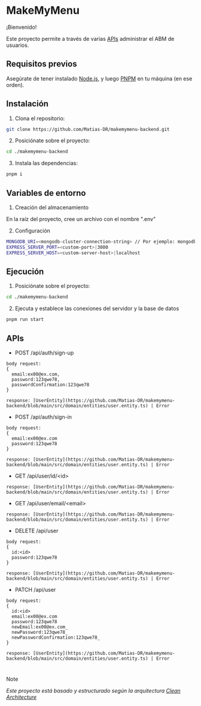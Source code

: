 # MakeMyMenu

¡Bienvenido!

Este proyecto permite a través de varias [APIs](https://es.wikipedia.org/wiki/API) administrar el ABM de usuarios.

## Requisitos previos

Asegúrate de tener instalado [Node.js](https://nodejs.org/en), y luego [PNPM](https://pnpm.io/) en tu máquina (en ese orden).

## Instalación

1. Clona el repositorio:

  ```bash
  git clone https://github.com/Matias-DR/makemymenu-backend.git
  ```

2. Posiciónate sobre el proyecto:

  ```bash
  cd ./makemymenu-backend
  ```

3. Instala las dependencias:

  ```bash
  pnpm i
  ```

## Variables de entorno

1. Creación del almacenamiento

En la raíz del proyecto, cree un archivo con el nombre ".env"

2. Configuración

  ```bash
  MONGODB_URI=<mongodb-cluster-connection-string> // Por ejemplo: mongodb+srv://<usuario>:<contraseña>@cluster.<codigo-de-cluster>.mongodb.net/<nombre-de-db-dentro-del-cluster>?retryWrites=true&w=majority
  EXPRESS_SERVER_PORT=<custom-port>|3000
  EXPRESS_SERVER_HOST=<custom-server-host>|localhost
  ```

## Ejecución

1. Posiciónate sobre el proyecto:

  ```bash
  cd ./makemymenu-backend
  ```

2. Ejecuta y establece las conexiones del servidor y la base de datos

  ```bash
  pnpm run start
  ```

## APIs

- POST /api/auth/sign-up
```
body request:
{
  email:ex00@ex.com,
  password:123qwe78,
  passwordConfirmation:123qwe78
}
```

`response:
[UserEntity](https://github.com/Matias-DR/makemymenu-backend/blob/main/src/domain/entities/user.entity.ts) | Error`

- POST /api/auth/sign-in
```
body request:
{
  email:ex00@ex.com
  password:123qwe78
}
```

`response:
[UserEntity](https://github.com/Matias-DR/makemymenu-backend/blob/main/src/domain/entities/user.entity.ts) | Error`

- GET /api/user/id/&lt;id&gt;

`response:
[UserEntity](https://github.com/Matias-DR/makemymenu-backend/blob/main/src/domain/entities/user.entity.ts) | Error`

- GET /api/user/email/&lt;email&gt;

`response:
[UserEntity](https://github.com/Matias-DR/makemymenu-backend/blob/main/src/domain/entities/user.entity.ts) | Error`

- DELETE /api/user
```
body request:
{
  id:<id>
  password:123qwe78
}
```

`response:
[UserEntity](https://github.com/Matias-DR/makemymenu-backend/blob/main/src/domain/entities/user.entity.ts) | Error`

- PATCH /api/user
```
body request:
{
  id:<id>
  email:ex00@ex.com
  password:123qwe78
  newEmail:ex00@ex.com_
  newPassword:123qwe78_
  newPasswordConfirmation:123qwe78_
}
```

`response:
[UserEntity](https://github.com/Matias-DR/makemymenu-backend/blob/main/src/domain/entities/user.entity.ts) | Error`

#

> [!NOTE]
> _Este proyecto está basado y estructurado según la arquitectura [Clean Architecture](https://blog.cleancoder.com/uncle-bob/2012/08/13/the-clean-architecture.html)_